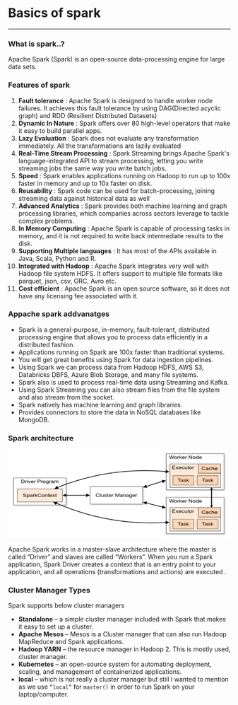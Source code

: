 # Basics of spark

---
### What is spark..?
Apache Spark (Spark) is an open-source data-processing engine for large data sets.

### Features of spark
1. 	**Fault tolerance** : Apache Spark is designed to handle worker node failures. It achieves this fault tolerance by using DAG(Directed acyclic graph) and RDD (Resilient Distributed Datasets)
2.	**Dynamic In Nature** : Spark offers over 80 high-level operators that make it easy to build parallel apps.
3.	**Lazy Evaluation** : Spark does not evaluate any transformation immediately. All the transformations are lazily evaluated
4.	**Real-Time Stream Processing** : Spark Streaming brings Apache Spark's language-integrated API to stream processing, letting you write streaming jobs the same way you write batch jobs.
5.	**Speed** : Spark enables applications running on Hadoop to run up to 100x faster in memory and up to 10x faster on disk.
6.	**Reusability** : Spark code can be used for batch-processing, joining streaming data against historical data as well
7.	**Advanced Analytics** : Spark provides both machine learning and graph processing libraries, which companies across sectors leverage to tackle complex problems.
8.	**In Memory Computing** : Apache Spark is capable of processing tasks in memory, and it is not required to write back intermediate results to the disk.
9.  **Supporting Multiple languages** : It has most of the APIs available in Java, Scala, Python and R.
10.	**Integrated with Hadoop** : Apache Spark integrates very well with Hadoop file system HDFS. It offers support to multiple file formats like parquet, json, csv, ORC, Avro etc.
11.	**Cost efficient** : Apache Spark is an open source software, so it does not have any licensing fee associated with it.

### Appache spark addvanatges
*	Spark is a general-purpose, in-memory, fault-tolerant, distributed processing engine that allows you to process data efficiently in a distributed fashion.
* 	Applications running on Spark are 100x faster than traditional systems.
*	You will get great benefits using Spark for data ingestion pipelines.
*	Using Spark we can process data from Hadoop HDFS, AWS S3, Databricks DBFS, Azure Blob Storage, and many file systems.
*	Spark also is used to process real-time data using Streaming and Kafka.
*	Using Spark Streaming you can also stream files from the file system and also stream from the socket.
*	Spark natively has machine learning and graph libraries.
*	Provides connectors to store the data in NoSQL databases like MongoDB.
### Spark architecture
![spark Architecture](../resource/image/spark_architecture.png)

Apache Spark works in a master-slave architecture where the master is called “Driver” and slaves are called “Workers”. When you run a Spark application, Spark Driver creates a context that is an entry point to your application, and all operations (transformations and actions) are executed .
### Cluster Manager Types
Spark supports below cluster managers
* **Standalone** – a simple cluster manager included with Spark that makes it easy to set up a cluster.
* **Apache Mesos** – Mesos is a Cluster manager that can also run Hadoop MapReduce and Spark applications.
*	**Hadoop YARN** – the resource manager in Hadoop 2. This is mostly used, cluster manager.
*	**Kubernetes** – an open-source system for automating deployment, scaling, and management of containerized applications.
*	**local** – which is not really a cluster manager but still I wanted to mention as we use `“local”` for `master()` in order to run Spark on your laptop/computer.
